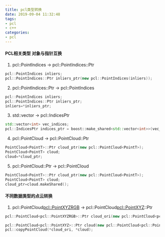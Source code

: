 ```yaml
---
title: pcl类型转换
date: 2019-09-04 11:32:48
tags:
- pcl
- c++
categories:
- pcl
---
```




#### PCL相关类型 对象与指针互换

1. pcl::PointIndices -> pcl::PointIndices::Ptr

```c++
pcl::PointIndices inliers;
pcl::PointIndices::Ptr inliers_ptr(new pcl::PointIndices(inliers));
```



2. pcl::PointIndices::Ptr -> pcl::PointIndices

```c++
pcl::PointIndices inliers;
pcl::PointIndices::Ptr inliers_ptr;
inliers=*inliers_ptr;
```



3. std::vector<int> -> pcl::IndicesPtr

```c++
std::vector<int> vec_indices;
pcl::IndicesPtr indices_ptr = boost::make_shared<std::vector<int>>(vec_indices);
```



4. pcl::PointCloud<PointT> -> pcl::PointCloud<PointT>::Ptr

```c++
PointCloud<PointT>::Ptr cloud_ptr(new pcl::PointCloud<PointT>);
PointCloud<PointT> cloud;
cloud=*cloud_ptr;
```



5. pcl::PointCloud<PointT>::Ptr -> pcl::PointCloud<PointT>

```c++
PointCloud<PointT>::Ptr cloud_ptr(new pcl::PointCloud<PointT>);
PointCloud<PointT> cloud;
cloud_ptr=cloud.makeShared();
```





#### 不同数据类型的点云转换

1.  pcl::PointCloud<pcl::PointXYZRGB> -> pcl::PointCloud<pcl::PointXYZ>::Ptr

```c++
pcl::PointCloud<pcl::PointXYZRGB>::Ptr cloud_ori(new pcl::PointCloud<pcl::PointXYZRGB>);

pcl::PointCloud<pcl::PointXYZ>::Ptr cloud(new pcl::PointCloud<pcl::PointXYZ>);
pcl::copyPointCloud(*cloud_ori, *cloud);
```

